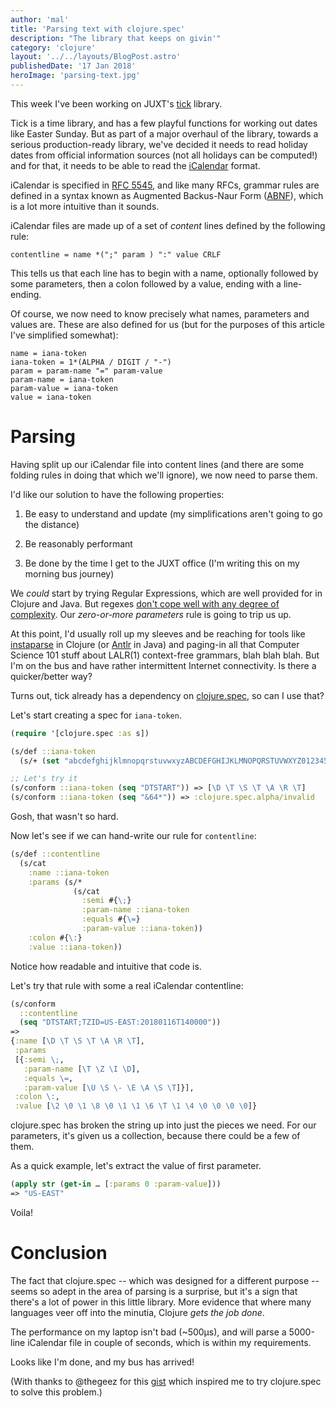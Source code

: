 ```yaml
---
author: 'mal'
title: 'Parsing text with clojure.spec'
description: "The library that keeps on givin'"
category: 'clojure'
layout: '../../layouts/BlogPost.astro'
publishedDate: '17 Jan 2018'
heroImage: 'parsing-text.jpg'
---
```


This week I've been working on JUXT's
[tick](https://github.com/juxt/tick) library.

Tick is a time library, and has a few playful functions for working out
dates like Easter Sunday. But as part of a major overhaul of the
library, towards a serious production-ready library, we've decided it
needs to read holiday dates from official information sources (not all
holidays can be computed!) and for that, it needs to be able to read the
[iCalendar](https://en.wikipedia.org/wiki/ICalendar) format.

iCalendar is specified in [RFC
5545](https://tools.ietf.org/html/rfc5545), and like many RFCs, grammar
rules are defined in a syntax known as Augmented Backus-Naur Form
([ABNF](https://en.wikipedia.org/wiki/Augmented_Backus%E2%80%93Naur_form)),
which is a lot more intuitive than it sounds.

iCalendar files are made up of a set of _content_ lines defined by the
following rule:

```
contentline = name *(";" param ) ":" value CRLF
```

This tells us that each line has to begin with a name, optionally
followed by some parameters, then a colon followed by a value, ending
with a line-ending.

Of course, we now need to know precisely what names, parameters and
values are. These are also defined for us (but for the purposes of this
article I've simplified somewhat):

```
name = iana-token
iana-token = 1*(ALPHA / DIGIT / "-")
param = param-name "=" param-value
param-name = iana-token
param-value = iana-token
value = iana-token
```

# Parsing

Having split up our iCalendar file into content lines (and there are
some folding rules in doing that which we'll ignore), we now need to
parse them.

I'd like our solution to have the following properties:

1.  Be easy to understand and update (my simplifications aren't going to
    go the distance)

2.  Be reasonably performant

3.  Be done by the time I get to the JUXT office (I'm writing this on my
    morning bus journey)

We _could_ start by trying Regular Expressions, which are well provided
for in Clojure and Java. But regexes [don't cope well with any degree of
complexity](https://blog.codinghorror.com/regular-expressions-now-you-have-two-problems/).
Our _zero-or-more parameters_ rule is going to trip us up.

At this point, I'd usually roll up my sleeves and be reaching for tools
like [instaparse](https://github.com/engelberg/instaparse) in Clojure
(or [Antlr](http://www.antlr.org/) in Java) and paging-in all that
Computer Science 101 stuff about LALR(1) context-free grammars, blah
blah blah. But I'm on the bus and have rather intermittent Internet
connectivity. Is there a quicker/better way?

Turns out, tick already has a dependency on
[clojure.spec](https://clojure.org/about/spec), so can I use that?

Let's start creating a spec for `iana-token`.

```clojure
(require '[clojure.spec :as s])

(s/def ::iana-token
  (s/+ (set "abcdefghijklmnopqrstuvwxyzABCDEFGHIJKLMNOPQRSTUVWXYZ01234567890-"))

;; Let's try it
(s/conform ::iana-token (seq "DTSTART")) => [\D \T \S \T \A \R \T]
(s/conform ::iana-token (seq "&64*")) => :clojure.spec.alpha/invalid
```

Gosh, that wasn't so hard.

Now let's see if we can hand-write our rule for `contentline`:

```clojure
(s/def ::contentline
  (s/cat
    :name ::iana-token
    :params (s/*
              (s/cat
                :semi #{\;}
                :param-name ::iana-token
                :equals #{\=}
                :param-value ::iana-token))
    :colon #{\:}
    :value ::iana-token))
```

Notice how readable and intuitive that code is.

Let's try that rule with some a real iCalendar contentline:

```clojure
(s/conform
  ::contentline
  (seq "DTSTART;TZID=US-EAST:20180116T140000"))
=>
{:name [\D \T \S \T \A \R \T],
 :params
 [{:semi \;,
   :param-name [\T \Z \I \D],
   :equals \=,
   :param-value [\U \S \- \E \A \S \T]}],
 :colon \:,
 :value [\2 \0 \1 \8 \0 \1 \1 \6 \T \1 \4 \0 \0 \0 \0]}
```

clojure.spec has broken the string up into just the pieces we need. For
our parameters, it's given us a collection, because there could be a few
of them.

As a quick example, let's extract the value of first parameter.

```clojure
(apply str (get-in … [:params 0 :param-value]))
=> "US-EAST"
```

Voila!

# Conclusion

The fact that clojure.spec -- which was designed for a different
purpose -- seems so adept in the area of parsing is a surprise, but it's
a sign that there's a lot of power in this little library. More evidence
that where many languages veer off into the minutia, Clojure _gets the
job done_.

The performance on my laptop isn't bad (\~500µs), and will parse a
5000-line iCalendar file in couple of seconds, which is within my
requirements.

Looks like I'm done, and my bus has arrived!

(With thanks to \@thegeez for this
[gist](https://gist.github.com/thegeez/77aee6f0ebcf6a42aa7d893388502e40)
which inspired me to try clojure.spec to solve this problem.)
